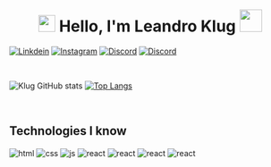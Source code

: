 <h1 align="center">
  <img src="https://media1.giphy.com/media/eNAsjO55tPbgaor7ma/giphy.gif?cid=ecf05e47fzeir7nhasbae41hvk6w4esbb9vjyykq6muahr2p&rid=giphy.gif&ct=s" style="width:30px">
  <span>Hello, I'm Leandro Klug</span>
  <img src="https://media2.giphy.com/media/UtEd87cLAH789bR5sk/giphy.gif?cid=ecf05e47vv15ohd3omqdn4p4q0x07ixw7new7m0x946c6kfr&rid=giphy.gif&ct=s" width="40px">
</h1>

[![Linkdein](https://img.shields.io/badge/LinkedIn-0077B5?style=for-the-badge&logo=linkedin&logoColor=white)](https://www.linkedin.com/in/leandro-klug/) 
[![Instagram](https://img.shields.io/badge/Instagram-E4405F?style=for-the-badge&logo=instagram&logoColor=white)](https://www.instagram.com/leanklug/)
[![Discord](https://img.shields.io/badge/Discord-7289DA?style=for-the-badge&logo=discord&logoColor=white)](leandro.klug#4187)
[![Discord](https://img.shields.io/badge/WhatsApp-25D366?style=for-the-badge&logo=whatsapp&logoColor=white)](https://api.whatsapp.com/send?phone=5547992160321)
	
<br/>

![Klug GitHub stats](https://github-readme-stats.vercel.app/api?username=leandroklug&show_icons=true&theme=onedark)
[![Top Langs](https://github-readme-stats.vercel.app/api/top-langs/?username=leandroklug&layout=compact)](https://github.com/leandroklug/github-readme-stats)

<br/>

## Technologies I know
<div style="display: inline_block">
<img align="center" alt="html" src="https://img.shields.io/badge/HTML-239120?style=for-the-badge&logo=html5&logoColor=white">
<img align="center" alt="css" src="https://img.shields.io/badge/CSS-239120?&style=for-the-badge&logo=css3&logoColor=white">
<img align="center" alt="js" src="https://img.shields.io/badge/JavaScript-F7DF1E?style=for-the-badge&logo=javascript&logoColor=black">
<img align="center" alt="react" src="https://img.shields.io/badge/React-20232A?style=for-the-badge&logo=react&logoColor=61DAFB">
<img align="center" alt="react" src="https://img.shields.io/badge/Python-14354C?style=for-the-badge&logo=python&logoColor=white">
<img align="center" alt="react" src="https://img.shields.io/badge/Django-092E20?style=for-the-badge&logo=django&logoColor=white">
<img align="center" alt="react" src="https://img.shields.io/badge/Material--UI-0081CB?style=for-the-badge&logo=material-ui&logoColor=white">
</div>
